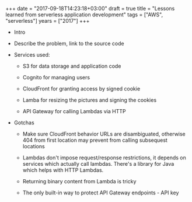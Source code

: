 +++
date = "2017-09-18T14:23:18+03:00"
draft = true
title = "Lessons learned from serverless application development"
tags = ["AWS", "serverless"]
years = ["2017"]
+++

- Intro

- Describe the problem, link to the source code

- Services used:

  - S3 for data storage and application code

  - Cognito for managing users

  - CloudFront for granting access by signed cookie

  - Lamba for resizing the pictures and signing the cookies

  - API Gateway for calling Lambdas via HTTP

- Gotchas

  - Make sure CloudFront behavior URLs are disambiguated, otherwise 404 from first location may prevent from calling subsequest locations

  - Lambdas don't impose request/response restrictions, it depends on services which actually call lambdas.
  There's a library for Java which helps with HTTP Lambdas.

  - Returning binary content from Lambda is tricky

  - The only built-in way to protect API Gateway endpoints - API key 



